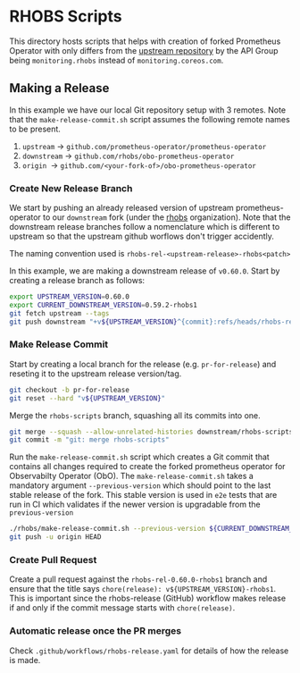 # RHOBS Scripts

This directory hosts scripts that helps with creation of forked Prometheus
Operator with only differs from the [upstream
repository](https://github.com/prometheus-operator/prometheus-operator) by the
API Group being `monitoring.rhobs` instead of `monitoring.coreos.com`.

## Making a Release

In this example we have our local Git repository setup with 3 remotes. Note
that the `make-release-commit.sh` script assumes the following remote names to
be present.

  1. `upstream` -> `github.com/prometheus-operator/prometheus-operator`
  2. `downstream` -> `github.com/rhobs/obo-prometheus-operator`
  3. `origin `-> `github.com/<your-fork-of>/obo-prometheus-operator`

### Create New Release Branch

We start by pushing an already released version of upstream prometheus-operator
to our `downstream` fork (under the [rhobs](https://github.com/rhobs)
organization). Note that the downstream release branches follow a nomenclature
which is different to upstream so that the upstream github worflows don't
trigger accidently.

The naming convention used is `rhobs-rel-<upstream-release>-rhobs<patch>`

In this example, we are making a downstream release of `v0.60.0`. Start by
creating a release branch as follows:

```bash
export UPSTREAM_VERSION=0.60.0
export CURRENT_DOWNSTREAM_VERSION=0.59.2-rhobs1
git fetch upstream --tags
git push downstream "+v${UPSTREAM_VERSION}^{commit}:refs/heads/rhobs-rel-${UPSTREAM_VERSION}-rhobs1"
```

### Make Release Commit

Start by creating a local branch for the release (e.g. `pr-for-release`) and reseting it to
the upstream release version/tag.

```bash
git checkout -b pr-for-release
git reset --hard "v${UPSTREAM_VERSION}"
```

Merge the `rhobs-scripts` branch, squashing all its commits into one.

```bash
git merge --squash --allow-unrelated-histories downstream/rhobs-scripts
git commit -m "git: merge rhobs-scripts"
```

Run the `make-release-commit.sh` script which creates a Git commit that
contains all changes required to create the forked prometheus operator for
Observabilty Operator (ObO). The `make-release-commit.sh` takes a mandatory
argument `--previous-version` which should point to the last stable release of
the fork. This stable version is used in `e2e` tests that are run in CI which
validates if the newer version is upgradable from the `previous-version`

```bash
./rhobs/make-release-commit.sh --previous-version ${CURRENT_DOWNSTREAM_VERSION}
git push -u origin HEAD
```

### Create Pull Request

Create a pull request against the `rhobs-rel-0.60.0-rhobs1` branch and ensure
that the title says `chore(release): v${UPSTREAM_VERSION}-rhobs1`. This is
important since the rhobs-release (GitHub) workflow makes release if and only
if the commit message starts with `chore(release)`.

### Automatic release once the PR merges

Check `.github/workflows/rhobs-release.yaml` for details of how the release is
made.
